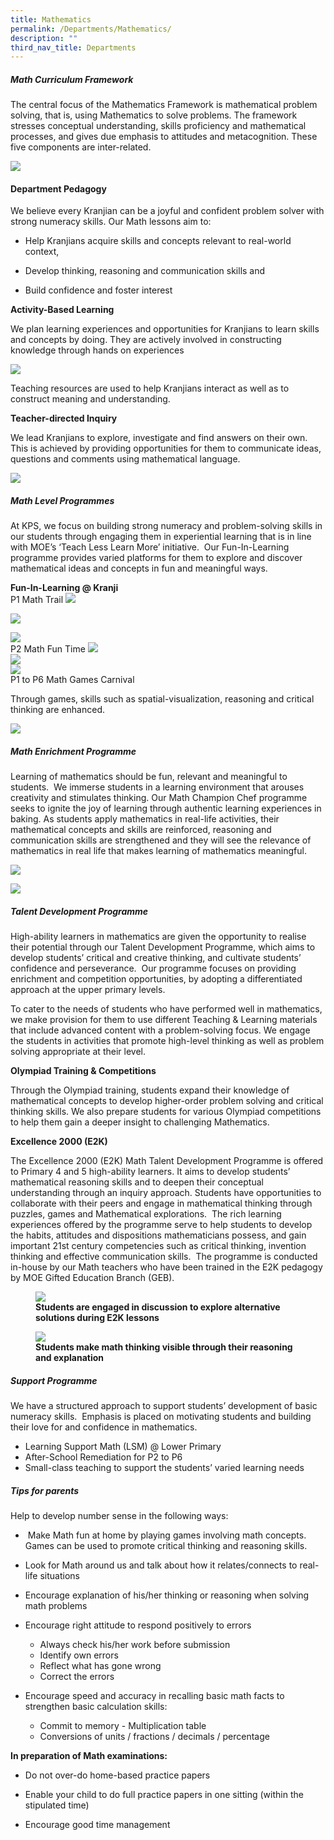 ```yaml
---
title: Mathematics
permalink: /Departments/Mathematics/
description: ""
third_nav_title: Departments
---
```

##### **Math Curriculum Framework**

  
The central focus of the Mathematics Framework is mathematical problem solving, that is, using Mathematics to solve problems. The framework stresses conceptual understanding, skills proficiency and mathematical processes, and gives due emphasis to attitudes and metacognition. These five components are inter-related. 

![](/images/Our%20Curriculum/Departments/Mathematics/M1.png)

#### **Department Pedagogy**

We believe every Kranjian can be a joyful and confident problem solver with strong numeracy skills. Our Math lessons aim to:


- Help Kranjians acquire skills and concepts relevant to real-world context,

- Develop thinking, reasoning and communication skills and 

- Build confidence and foster interest 
  
**Activity-Based Learning**

We plan learning experiences and opportunities for Kranjians to learn skills and concepts by doing. They are actively involved in constructing knowledge through hands on experiences 

![](/images/Our%20Curriculum/Departments/Mathematics/M2.png)

  

Teaching resources are used to help Kranjians interact as well as to construct meaning and understanding.

**Teacher-directed Inquiry**

We lead Kranjians to explore, investigate and find answers on their own. This is achieved by providing opportunities for them to communicate ideas, questions and comments using mathematical language. 

![](/images/Our%20Curriculum/Departments/Mathematics/M3.png)

  

##### **Math Level Programmes**

  

At KPS, we focus on building strong numeracy and problem-solving skills in our students through engaging them in experiential learning that is in line with MOE’s ‘Teach Less Learn More’ initiative.  Our Fun-In-Learning programme provides varied platforms for them to explore and discover mathematical ideas and concepts in fun and meaningful ways.  

  

**Fun-In-Learning @ Kranji**<br>
P1 Math Trail
![](/images/Our%20Curriculum/Departments/Mathematics/P1%20Math%20Trail.png)

![](/images/Our%20Curriculum/Departments/Mathematics/P1%20Math%20trail_2.png)

![](/images/Our%20Curriculum/Departments/Mathematics/P1%20Math%20trail_3.png)
<br>
P2 Math Fun Time
![](/images/Our%20Curriculum/Departments/Mathematics/P2%20math%20fun%20time_1.png)<br>
![](/images/Our%20Curriculum/Departments/Mathematics/P2%20math%20fun%20time_2.png)<br>
![](/images/Our%20Curriculum/Departments/Mathematics/P2%20math%20fun%20time_3.png)<br>
P1  to P6 Math Games Carnival


Through games, skills such as spatial-visualization, reasoning and critical thinking are enhanced.  

  

![](/images/Our%20Curriculum/Departments/Mathematics/M7.png)

  

##### **Math Enrichment Programme**

Learning of mathematics should be fun, relevant and meaningful to students.  We immerse students in a learning environment that arouses creativity and stimulates thinking. Our Math Champion Chef programme seeks to ignite the joy of learning through authentic learning experiences in baking. As students apply mathematics in real-life activities, their mathematical concepts and skills are reinforced, reasoning and communication skills are strengthened and they will see the relevance of mathematics in real life that makes learning of mathematics meaningful.

  

![](/images/Our%20Curriculum/Departments/Mathematics/M8.png)

![](/images/Our%20Curriculum/Departments/Mathematics/M9.png)

##### **Talent Development Programme**

High-ability learners in mathematics are given the opportunity to realise their potential through our Talent Development Programme, which aims to develop students’ critical and creative thinking, and cultivate students’ confidence and perseverance.  Our programme focuses on providing enrichment and competition opportunities, by adopting a differentiated approach at the upper primary levels.

  

To cater to the needs of students who have performed well in mathematics, we make provision for them to use different Teaching & Learning materials that include advanced content with a problem-solving focus. We engage the students in activities that promote high-level thinking as well as problem solving appropriate at their level.

  

**Olympiad Training & Competitions**

Through the Olympiad training, students expand their knowledge of mathematical concepts to develop higher-order problem solving and critical thinking skills. We also prepare students for various Olympiad competitions to help them gain a deeper insight to challenging Mathematics.  

**Excellence 2000 (E2K)**

The Excellence 2000 (E2K) Math Talent Development Programme is offered to Primary 4 and 5 high-ability learners. It aims to develop students’ mathematical reasoning skills and to deepen their conceptual understanding through an inquiry approach. Students have opportunities to collaborate with their peers and engage in mathematical thinking through puzzles, games and Mathematical explorations.  The rich learning experiences offered by the programme serve to help students to develop the habits, attitudes and dispositions mathematicians possess, and gain important 21st century competencies such as critical thinking, invention thinking and effective communication skills.  The programme is conducted in-house by our Math teachers who have been trained in the E2K pedagogy by MOE Gifted Education Branch (GEB).


<figure>

<img src="/images/Our%20Curriculum/Departments/Mathematics/M10.png">

<figcaption> <strong> Students are engaged in discussion to explore alternative solutions during E2K lessons </strong> </figcaption>

</figure>

<figure>

<img src="/images/Our%20Curriculum/Departments/Mathematics/M11.png">

<figcaption> <strong> Students make math thinking visible through their reasoning and explanation </strong> </figcaption>

</figure>


##### **Support Programme**

  

We have a structured approach to support students’ development of basic numeracy skills.  Emphasis is placed on motivating students and building their love for and confidence in mathematics.

* Learning Support Math (LSM) @ Lower Primary
* After-School Remediation for P2 to P6
* Small-class teaching to support the students’ varied learning needs 

##### **Tips for parents**

Help to develop number sense in the following ways:

*  Make Math fun at home by playing games involving math concepts. Games can be used to promote critical thinking and reasoning skills.

* Look for Math around us and talk about how it relates/connects to real-life situations

* Encourage explanation of his/her thinking or reasoning when solving math problems

* Encourage right attitude to respond positively to errors

	- Always check his/her work before submission
	- Identify own errors
	- Reflect what has gone wrong
	- Correct the errors
* Encourage speed and accuracy in recalling basic math facts to strengthen basic calculation skills:
	- Commit to memory - Multiplication table
	- Conversions of units / fractions / decimals / percentage

**In preparation of Math examinations:**

* Do not over-do home-based practice papers

* Enable your child to do full practice papers in one sitting (within the stipulated time)

* Encourage good time management